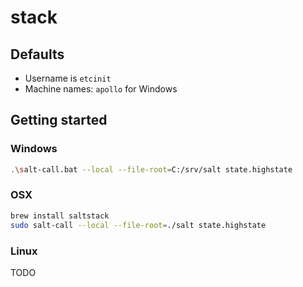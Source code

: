 # stack

## Defaults

- Username is `etcinit`
- Machine names: `apollo` for Windows

## Getting started

### Windows

```sh
.\salt-call.bat --local --file-root=C:/srv/salt state.highstate
```

### OSX

```sh
brew install saltstack
sudo salt-call --local --file-root=./salt state.highstate
```

### Linux

TODO
